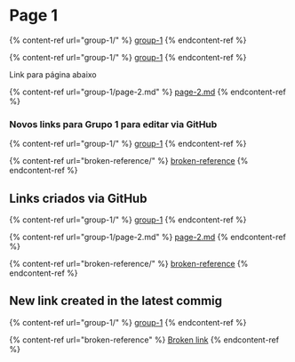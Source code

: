 # Page 1

{% content-ref url="group-1/" %}
[group-1](group-1/)
{% endcontent-ref %}

{% content-ref url="group-1/" %}
[group-1](group-1/)
{% endcontent-ref %}

Link para página abaixo

{% content-ref url="group-1/page-2.md" %}
[page-2.md](group-1/page-2.md)
{% endcontent-ref %}

### Novos links para Grupo 1 para editar via GitHub

{% content-ref url="group-1/" %}
[group-1](group-1/)
{% endcontent-ref %}

{% content-ref url="broken-reference/" %}
[broken-reference](broken-reference/)
{% endcontent-ref %}

## Links criados via GitHub

{% content-ref url="group-1/" %}
[group-1](group-1/)
{% endcontent-ref %}

{% content-ref url="group-1/page-2.md" %}
[page-2.md](group-1/page-2.md)
{% endcontent-ref %}

{% content-ref url="broken-reference/" %}
[broken-reference](broken-reference/)
{% endcontent-ref %}

## New link created in the latest commig

{% content-ref url="group-1/" %}
[group-1](group-1/)
{% endcontent-ref %}

{% content-ref url="broken-reference" %}
[Broken link](broken-reference)
{% endcontent-ref %}
